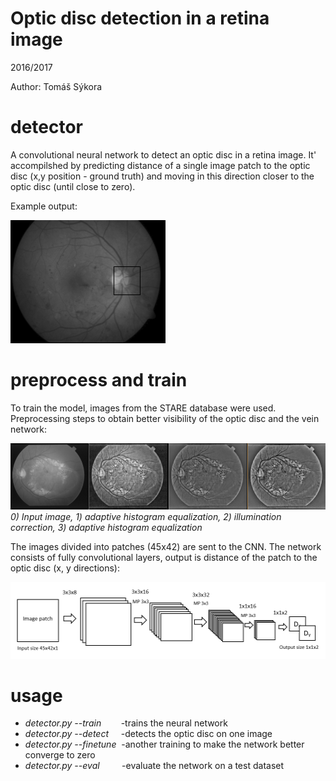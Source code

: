 # Optic disc detection in a retina image

2016/2017

Author: Tomáš Sýkora


# detector

A convolutional neural network to detect an optic disc in a retina image. It' accompilshed by predicting distance of a single image patch to the optic disc (x,y position - ground truth) and moving in this direction closer to the optic disc (until close to zero).    

Example output:

![](readme_images/example.png)

# preprocess and train

To train the model, images from the STARE database were used. Preprocessing steps to obtain better visibility of the optic disc and the vein network:

![](readme_images/preprocess_pipeline.png)
_0) Input image, 1) adaptive histogram equalization, 2) illumination correction, 3) adaptive histogram equalization_


The images divided into patches (45x42) are sent to the CNN. The network consists of fully convolutional layers, output is distance of the patch to the optic disc (x, y directions):

![](readme_images/cnn_layers.png)
 

# usage

- _detector.py --train_    &nbsp;&nbsp;&nbsp;&nbsp;&nbsp;&nbsp;&nbsp;-trains the neural network
- _detector.py --detect_    &nbsp;&nbsp;&nbsp;&nbsp;-detects the optic disc on one image
- _detector.py --finetune_  &nbsp;-another training to make the network better converge to zero
- _detector.py --eval_      &nbsp;&nbsp;&nbsp;&nbsp;&nbsp;&nbsp;&nbsp;&nbsp;-evaluate the network on a test dataset
